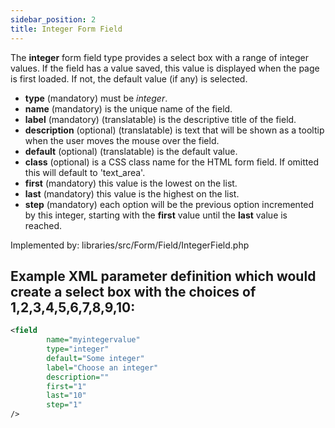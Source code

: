 ```yaml
---
sidebar_position: 2
title: Integer Form Field
---
```



The **integer** form field type provides a select box with a range of integer values. If the field has a value saved, this value is displayed when the page is first loaded. If not, the default value (if any) is selected.

- **type** (mandatory) must be *integer*.
- **name** (mandatory) is the unique name of the field.
- **label** (mandatory) (translatable) is the descriptive title of the field.
- **description** (optional) (translatable) is text that will be shown as a tooltip when the user moves the mouse over the field.
- **default** (optional) (translatable) is the default value.
- **class** (optional) is a CSS class name for the HTML form field. If omitted this will default to 'text_area'.
- **first** (mandatory) this value is the lowest on the list.
- **last** (mandatory) this value is the highest on the list.
- **step** (mandatory) each option will be the previous option incremented by this integer, starting with the **first** value until the **last** value is reached.

Implemented by: libraries/src/Form/Field/IntegerField.php

## Example XML parameter definition which would create a select box with the choices of 1,2,3,4,5,6,7,8,9,10:

```xml
<field
        name="myintegervalue"
        type="integer"
        default="Some integer"
        label="Choose an integer"
        description=""
        first="1"
        last="10"
        step="1"
/>
```
